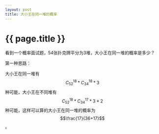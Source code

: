 ```yaml
---
layout: post
title: 大小王在同一堆的概率
---
```


{{ page.title }}
===============

看到一个概率面试题，54张扑克牌平分为3堆，大小王在同一堆的概率是多少？

第一种思路：

大小王在同一堆有$$C^{18}_{52}*C^{18}_{34}*3$$种可能，大小王在不同堆有$$C^{18}_{52}*C^{17}_{34}*3*2$$种可能，这样可以算的大小王在同一堆的概率为$$\frac{17}{36+17}$$。

